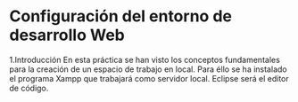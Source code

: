 # Configuración del entorno de desarrollo Web
1.Introducción
En esta práctica se han visto los conceptos fundamentales para la creación de un espacio de trabajo en local. Para éllo se ha   instalado el programa Xampp que trabajará como servidor local. Eclipse será el editor de código.  
